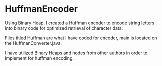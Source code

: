 # HuffmanEncoder
Using Binary Heap, I created a Huffman encoder to encode string letters into binary code for optimized retrieval of character data.

Files titled Huffman are what I have coded for encoder, main is located on the HuffmanConverter.java. 

I have utilized Binary Heaps and nodes from other authors in order to implement for huffman encoding.
